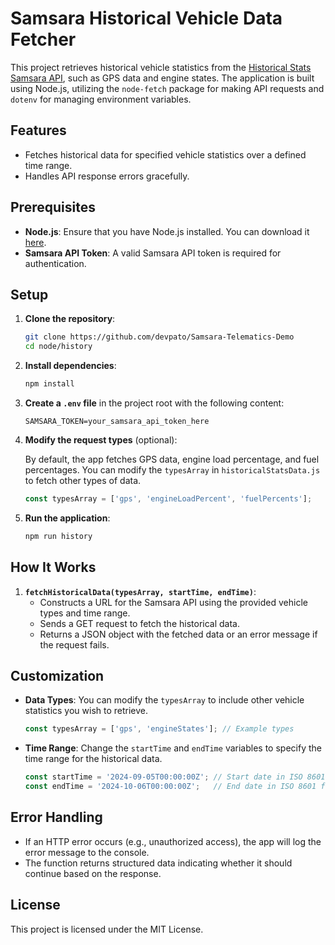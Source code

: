 # Samsara Historical Vehicle Data Fetcher

This project retrieves historical vehicle statistics from the [Historical Stats Samsara API](https://developers.samsara.com/reference/getvehiclestatshistory), such as GPS data and engine states. The application is built using Node.js, utilizing the `node-fetch` package for making API requests and `dotenv` for managing environment variables.

## Features
- Fetches historical data for specified vehicle statistics over a defined time range.
- Handles API response errors gracefully.

## Prerequisites

- **Node.js**: Ensure that you have Node.js installed. You can download it [here](https://nodejs.org/).
- **Samsara API Token**: A valid Samsara API token is required for authentication.

## Setup

1. **Clone the repository**:

    ```bash
    git clone https://github.com/devpato/Samsara-Telematics-Demo
    cd node/history
    ```

2. **Install dependencies**:

    ```bash
    npm install
    ```

3. **Create a `.env` file** in the project root with the following content:

    ```env
    SAMSARA_TOKEN=your_samsara_api_token_here
    ```
4. **Modify the request types** (optional):

    By default, the app fetches GPS data, engine load percentage, and fuel percentages. You can modify the `typesArray` in `historicalStatsData.js` to fetch other types of data.

    ```javascript
    const typesArray = ['gps', 'engineLoadPercent', 'fuelPercents'];
    ```

5. **Run the application**:

    ```bash
    npm run history
    ```

## How It Works

1. **`fetchHistoricalData(typesArray, startTime, endTime)`**:
    - Constructs a URL for the Samsara API using the provided vehicle types and time range.
    - Sends a GET request to fetch the historical data.
    - Returns a JSON object with the fetched data or an error message if the request fails.

## Customization

- **Data Types**:
  You can modify the `typesArray` to include other vehicle statistics you wish to retrieve.

    ```javascript
    const typesArray = ['gps', 'engineStates']; // Example types
    ```

- **Time Range**:
  Change the `startTime` and `endTime` variables to specify the time range for the historical data.

    ```javascript
    const startTime = '2024-09-05T00:00:00Z'; // Start date in ISO 8601 format
    const endTime = '2024-10-06T00:00:00Z';   // End date in ISO 8601 format
    ```

## Error Handling

- If an HTTP error occurs (e.g., unauthorized access), the app will log the error message to the console.
- The function returns structured data indicating whether it should continue based on the response.

## License

This project is licensed under the MIT License.
